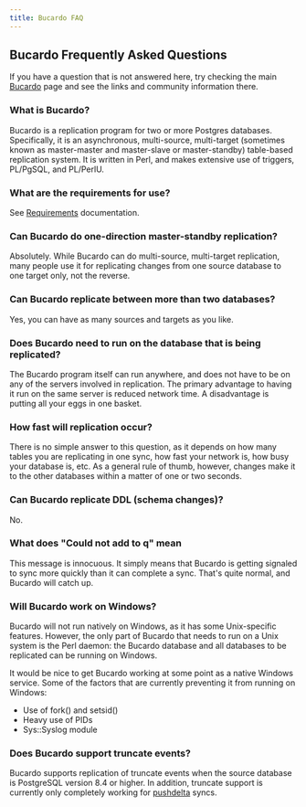 ```yaml
---
title: Bucardo FAQ
---
```


Bucardo Frequently Asked Questions
----------------------------------

If you have a question that is not answered here, try checking the main [Bucardo](/Bucardo/) page and see the links and community information there.

### What is Bucardo?

Bucardo is a replication program for two or more Postgres databases. Specifically, it is an asynchronous, multi-source, multi-target (sometimes known as master-master and master-slave or master-standby) table-based replication system. It is written in Perl, and makes extensive use of triggers, PL/PgSQL, and PL/PerlU.

### What are the requirements for use?

See [Requirements](/Bucardo/installation/requirements) documentation.

### Can Bucardo do one-direction master-standby replication?

Absolutely. While Bucardo can do multi-source, multi-target replication, many people use it for replicating changes from one source database to one target only, not the reverse.

### Can Bucardo replicate between more than two databases?

Yes, you can have as many sources and targets as you like.

### Does Bucardo need to run on the database that is being replicated?

The Bucardo program itself can run anywhere, and does not have to be on any of the servers involved in replication. The primary advantage to having it run on the same server is reduced network time. A disadvantage is putting all your eggs in one basket.

### How fast will replication occur?

There is no simple answer to this question, as it depends on how many tables you are replicating in one sync, how fast your network is, how busy your database is, etc. As a general rule of thumb, however, changes make it to the other databases within a matter of one or two seconds.

### Can Bucardo replicate DDL (schema changes)?

No.

### What does "Could not add to q" mean

This message is innocuous. It simply means that Bucardo is getting signaled to sync more quickly than it can complete a sync. That's quite normal, and Bucardo will catch up.

### Will Bucardo work on Windows?

Bucardo will not run natively on Windows, as it has some Unix-specific features. However, the only part of Bucardo that needs to run on a Unix system is the Perl daemon: the Bucardo database and all databases to be replicated can be running on Windows.

It would be nice to get Bucardo working at some point as a native Windows service. Some of the factors that are currently preventing it from running on Windows:

-   Use of fork() and setsid()
-   Heavy use of PIDs
-   Sys::Syslog module

### Does Bucardo support truncate events?

Bucardo supports replication of truncate events when the source database is PostgreSQL version 8.4 or higher. In addition, truncate support is currently only completely working for [pushdelta](/Bucardo/object_types/pushdelta) syncs.
